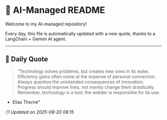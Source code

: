 # 🧠 AI-Managed README

Welcome to my AI-managed repository!

Every day, this file is automatically updated with a new quote, thanks to a LangChain + Gemini AI agent.

---

## 📅 Daily Quote

> "Technology solves problems, but creates new ones in its wake.
Efficiency gains often come at the expense of personal connection.
Always question the unintended consequences of innovation.
Progress should improve lives, not merely change them drastically.
Remember, technology is a tool; the wielder is responsible for its use.
- Elias Thorne"

*🕒 Updated on 2025-08-20 08:15*